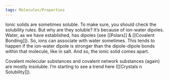 ```yaml
---
tags: Molecules/Properties 
---
```


Ionic solids are sometimes soluble. To make sure, you should check the solubility rules. But why are they soluble? It’s because of ion-water dipoles. Water, as we have established, has dipoles (see [[Polars]] & [[Covalent Bonding]]). So, ions can associate with water sometimes. This tends to happen if the ion-water dipole is stronger than the dipole-dipole bonds within that molecule, like in salt. And so, the ionic solid comes apart.

Covalent molecular substances and covalent network substances (again) are mostly insoluble. I’m starting to see a trend here ([[Crystals n Solubility]]).